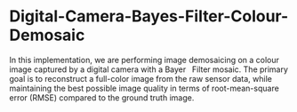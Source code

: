 # Digital-Camera-Bayes-Filter-Colour-Demosaic
In this implementation, we are performing image demosaicing on a colour image captured by a digital camera with a Bayer  Filter mosaic. 
The primary goal is to reconstruct a full-color image from the raw sensor data, while maintaining the best possible image quality in terms of root-mean-square error (RMSE) compared to the ground truth image.
